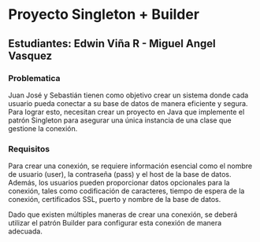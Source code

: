 # Proyecto Singleton + Builder

## Estudiantes: Edwin Viña R - Miguel Angel Vasquez

### Problematica
Juan José y Sebastián tienen como objetivo crear un sistema donde cada usuario pueda conectar a su base de datos de manera eficiente y segura. Para lograr esto, necesitan crear un proyecto en Java que implemente el patrón Singleton para asegurar una única instancia de una clase que gestione la conexión.

### Requisitos
Para crear una conexión, se requiere información esencial como el nombre de usuario (user), la contraseña (pass) y el host de la base de datos. Además, los usuarios pueden proporcionar datos opcionales para la conexión, tales como codificación de caracteres, tiempo de espera de la conexión, certificados SSL, puerto y nombre de la base de datos.

Dado que existen múltiples maneras de crear una conexión, se deberá utilizar el patrón Builder para configurar esta conexión de manera adecuada.


